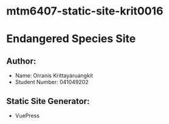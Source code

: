 # mtm6407-static-site-krit0016
# Endangered Species Site

## Author:
- Name: Orranis Krittayaruangkit 
- Student Number: 041049202

## Static Site Generator:
- VuePress
